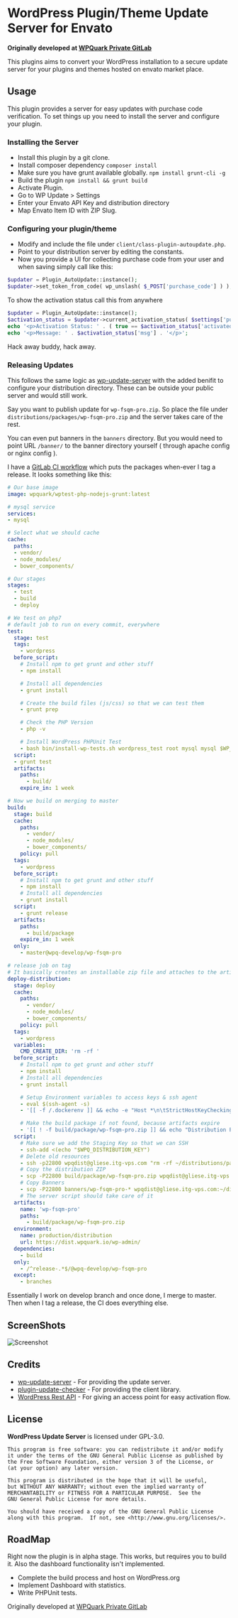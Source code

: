 # WordPress Plugin/Theme Update Server for Envato

**Originally developed at [WPQuark Private GitLab](https://wpquark.io/wpq-server/wpq-wp-update)**

This plugins aims to convert your WordPress installation to a secure update server
for your plugins and themes hosted on envato market place.

## Usage

This plugin provides a server for easy updates with purchase code verification.
To set things up you need to install the server and configure your plugin.

### Installing the Server

* Install this plugin by a git clone.
* Install composer dependency `composer install`
* Make sure you have grunt available globally. `npm install grunt-cli -g`
* Build the plugin `npm install && grunt build`
* Activate Plugin.
* Go to WP Update > Settings
* Enter your Envato API Key and distribution directory
* Map Envato Item ID with ZIP Slug.

### Configuring your plugin/theme

* Modify and include the file under `client/class-plugin-autoupdate.php`.
* Point to your distribution server by editing the constants.
* Now you provide a UI for collecting purchase code from your user and when saving simply call like this:

```php
$updater = Plugin_AutoUpdate::instance();
$updater->set_token_from_code( wp_unslash( $_POST['purchase_code'] ) );
```

To show the activation status call this from anywhere

```php
$updater = Plugin_AutoUpdate::instance();
$activation_status = $updater->current_activation_status( $settings['purchase_code'] );
echo '<p>Activation Status: ' . ( true == $activation_status['activated'] ? 'Active' : 'Inactive' ) . '</p>';
echo '<p>Message: ' . $activation_status['msg'] . '</p>';
```

Hack away buddy, hack away.

### Releasing Updates

This follows the same logic as [wp-update-server](https://github.com/YahnisElsts/wp-update-server) with the added benifit to configure your distribution directory. These can be outside your public server and would still work.

Say you want to publish update for `wp-fsqm-pro.zip`. So place the file under `distributions/packages/wp-fsqm-pro.zip` and the server takes care of the rest.

You can even put banners in the `banners` directory. But you would need to point URL `/banner/` to the banner directory yourself ( through apache config or nginx config ).

I have a [GitLab CI workflow](https://about.gitlab.com/features/gitlab-ci-cd/) which puts the packages when-ever I tag a release. It looks something like this:

```yaml
# Our base image
image: wpquark/wptest-php-nodejs-grunt:latest

# mysql service
services:
- mysql

# Select what we should cache
cache:
  paths:
  - vendor/
  - node_modules/
  - bower_components/

# Our stages
stages:
  - test
  - build
  - deploy

# We test on php7
# default job to run on every commit, everywhere
test:
  stage: test
  tags:
    - wordpress
  before_script:
    # Install npm to get grunt and other stuff
    - npm install

    # Install all dependencies
    - grunt install

    # Create the build files (js/css) so that we can test them
    - grunt prep

    # Check the PHP Version
    - php -v

    # Install WordPress PHPUnit Test
    - bash bin/install-wp-tests.sh wordpress_test root mysql mysql $WP_VERSION
  script:
  - grunt test
  artifacts:
    paths:
      - build/
    expire_in: 1 week

# Now we build on merging to master
build:
  stage: build
  cache:
    paths:
      - vendor/
      - node_modules/
      - bower_components/
    policy: pull
  tags:
    - wordpress
  before_script:
    # Install npm to get grunt and other stuff
    - npm install
    # Install all dependencies
    - grunt install
  script:
    - grunt release
  artifacts:
    paths:
      - build/package
    expire_in: 1 week
  only:
    - master@wpq-develop/wp-fsqm-pro

# release job on tag
# It basically creates an installable zip file and attaches to the artifact
deploy-distribution:
  stage: deploy
  cache:
    paths:
      - vendor/
      - node_modules/
      - bower_components/
    policy: pull
  tags:
    - wordpress
  variables:
    CMD_CREATE_DIR: 'rm -rf '
  before_script:
    # Install npm to get grunt and other stuff
    - npm install
    # Install all dependencies
    - grunt install

    # Setup Environment variables to access keys & ssh agent
    - eval $(ssh-agent -s)
    - '[[ -f /.dockerenv ]] && echo -e "Host *\n\tStrictHostKeyChecking no\n\n" > ~/.ssh/config'

    # Make the build package if not found, because artifacts expire
    - '[[ ! -f build/package/wp-fsqm-pro.zip ]] && echo "Distribution Package not found. Making now..." && grunt release || echo "Found Distribution Package. Using from artifacts"'
  script:
    # Make sure we add the Staging Key so that we can SSH
    - ssh-add <(echo "$WPQ_DISTRIBUTION_KEY")
    # Delete old resources
    - ssh -p22800 wpqdist@gliese.itg-vps.com "rm -rf ~/distributions/packages/wp-fsqm-pro.zip && rm -rf ~/distributions/banners/wp-fsqm-pro-*"
    # Copy the distribution ZIP
    - scp -P22800 build/package/wp-fsqm-pro.zip wpqdist@gliese.itg-vps.com:~/distributions/packages
    # Copy Banners
    - scp -P22800 banners/wp-fsqm-pro-* wpqdist@gliese.itg-vps.com:~/distributions/banners
    # The server script should take care of it
  artifacts:
    name: 'wp-fsqm-pro'
    paths:
      - build/package/wp-fsqm-pro.zip
  environment:
    name: production/distribution
    url: https://dist.wpquark.io/wp-admin/
  dependencies:
    - build
  only:
    - /^release-.*$/@wpq-develop/wp-fsqm-pro
  except:
    - branches
```

Essentially I work on develop branch and once done, I merge to master. Then when I tag a release, the CI does everything else.

## ScreenShots

![Screenshot](screenshot.jpg)

## Credits

* [wp-update-server](https://github.com/YahnisElsts/wp-update-server) - For providing the update server.
* [plugin-update-checker](https://github.com/YahnisElsts/plugin-update-checker) - For providing the client library.
* [WordPress Rest API](https://developer.wordpress.org/rest-api/extending-the-rest-api/) - For giving an access point for easy activation flow.

## License

**WordPress Update Server** is licensed under GPL-3.0.

    This program is free software: you can redistribute it and/or modify
    it under the terms of the GNU General Public License as published by
    the Free Software Foundation, either version 3 of the License, or
    (at your option) any later version.

    This program is distributed in the hope that it will be useful,
    but WITHOUT ANY WARRANTY; without even the implied warranty of
    MERCHANTABILITY or FITNESS FOR A PARTICULAR PURPOSE.  See the
    GNU General Public License for more details.

    You should have received a copy of the GNU General Public License
    along with this program.  If not, see <http://www.gnu.org/licenses/>.

## RoadMap

Right now the plugin is in alpha stage. This works, but requires you to build it.
Also the dashboard functionality isn't implemented.

* Complete the build process and host on WordPress.org
* Implement Dashboard with statistics.
* Write PHPUnit tests.

Originally developed at [WPQuark Private GitLab](https://wpquark.io/wpq-server/wpq-wp-update)
